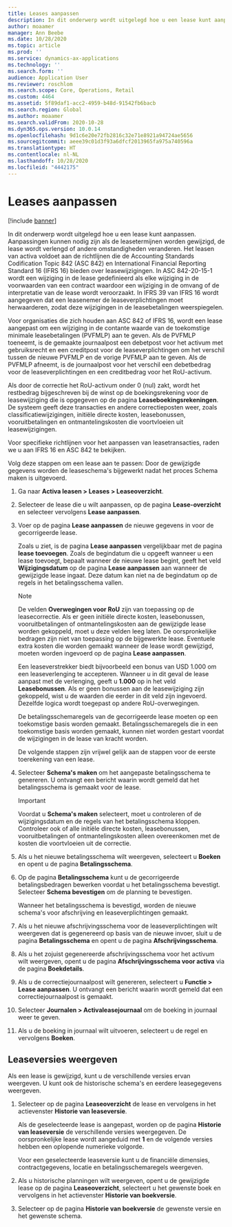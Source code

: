 ```yaml
---
title: Leases aanpassen
description: In dit onderwerp wordt uitgelegd hoe u een lease kunt aanpassen. Aanpassingen kunnen nodig zijn als de leasetermijnen worden gewijzigd, de lease wordt verlengd of andere omstandigheden veranderen.
author: moaamer
manager: Ann Beebe
ms.date: 10/28/2020
ms.topic: article
ms.prod: ''
ms.service: dynamics-ax-applications
ms.technology: ''
ms.search.form: ''
audience: Application User
ms.reviewer: roschlom
ms.search.scope: Core, Operations, Retail
ms.custom: 4464
ms.assetid: 5f89daf1-acc2-4959-b48d-91542fb6bacb
ms.search.region: Global
ms.author: moaamer
ms.search.validFrom: 2020-10-28
ms.dyn365.ops.version: 10.0.14
ms.openlocfilehash: 9d1c6e20e72fb2816c32e71e8921a94724ae5656
ms.sourcegitcommit: aeee39c01d3f93a6dfcf2013965fa975a740596a
ms.translationtype: HT
ms.contentlocale: nl-NL
ms.lasthandoff: 10/28/2020
ms.locfileid: "4442175"
---
```

# <a name="adjust-leases"></a>Leases aanpassen

[!include [banner](../includes/banner.md)]

In dit onderwerp wordt uitgelegd hoe u een lease kunt aanpassen. Aanpassingen kunnen nodig zijn als de leasetermijnen worden gewijzigd, de lease wordt verlengd of andere omstandigheden veranderen. Het leasen van activa voldoet aan de richtlijnen die de Accounting Standards Codification Topic 842 (ASC 842) en International Financial Reporting Standard 16 (IFRS 16) bieden over leasewijzigingen. In ASC 842-20-15-1 wordt een wijziging in de lease gedefinieerd als elke wijziging in de voorwaarden van een contract waardoor een wijziging in de omvang of de interpretatie van de lease wordt veroorzaakt. In IFRS 39 van IFRS 16 wordt aangegeven dat een leasenemer de leaseverplichtingen moet herwaarderen, zodat deze wijzigingen in de leasebetalingen weerspiegelen.

Voor organisaties die zich houden aan ASC 842 of IFRS 16, wordt een lease aangepast om een wijziging in de contante waarde van de toekomstige minimale leasebetalingen (PVFMLP) aan te geven. Als de PVFMLP toeneemt, is de gemaakte journaalpost een debetpost voor het activum met gebruiksrecht en een creditpost voor de leaseverplichtingen om het verschil tussen de nieuwe PVFMLP en de vorige PVFMLP aan te geven. Als de PVFMLP afneemt, is de journaalpost voor het verschil een debetbedrag voor de leaseverplichtingen en een creditbedrag voor het RoU-activum.

Als door de correctie het RoU-activum onder 0 (nul) zakt, wordt het restbedrag bijgeschreven bij de winst op de boekingsrekening voor de leasewijziging die is opgegeven op de pagina **Leaseboekingsrekeningen**. De systeem geeft deze transacties en andere correctieposten weer, zoals classificatiewijzigingen, initiële directe kosten, leasebonussen, vooruitbetalingen en ontmantelingskosten die voortvloeien uit leasewijzigingen.

Voor specifieke richtlijnen voor het aanpassen van leasetransacties, raden we u aan IFRS 16 en ASC 842 te bekijken.

Volg deze stappen om een lease aan te passen: Door de gewijzigde gegevens worden de leaseschema's bijgewerkt nadat het proces Schema maken is uitgevoerd.

1. Ga naar **Activa leasen \> Leases \> Leaseoverzicht**.
2. Selecteer de lease die u wilt aanpassen, op de pagina **Lease-overzicht** en selecteer vervolgens **Lease aanpassen**.
3. Voer op de pagina **Lease aanpassen** de nieuwe gegevens in voor de gecorrigeerde lease.

    Zoals u ziet, is de pagina **Lease aanpassen** vergelijkbaar met de pagina **lease toevoegen**. Zoals de begindatum die u opgeeft wanneer u een lease toevoegt, bepaalt wanneer de nieuwe lease begint, geeft het veld **Wijzigingsdatum** op de pagina **Lease aanpassen** aan wanneer de gewijzigde lease ingaat. Deze datum kan niet na de begindatum op de regels in het betalingsschema vallen.

    > [!NOTE]
    > De velden **Overwegingen voor RoU** zijn van toepassing op de leasecorrectie. Als er geen initiële directe kosten, leasebonussen, vooruitbetalingen of ontmantelingskosten aan de gewijzigde lease worden gekoppeld, moet u deze velden leeg laten. De oorspronkelijke bedragen zijn niet van toepassing op de bijgewerkte lease. Eventuele extra kosten die worden gemaakt wanneer de lease wordt gewijzigd, moeten worden ingevoerd op de pagina **Lease aanpassen**.
    > 
    > Een leaseverstrekker biedt bijvoorbeeld een bonus van USD 1.000 om een leaseverlenging te accepteren. Wanneer u in dit geval de lease aanpast met de verlenging, geeft u **1.000** op in het veld **Leasebonussen**. Als er geen bonussen aan de leasewijziging zijn gekoppeld, wist u de waarden die eerder in dit veld zijn ingevoerd. Dezelfde logica wordt toegepast op andere RoU-overwegingen.

    De betalingsschemaregels van de gecorrigeerde lease moeten op een toekomstige basis worden gemaakt. Betalingsschemaregels die in een toekomstige basis worden gemaakt, kunnen niet worden gestart voordat de wijzigingen in de lease van kracht worden.

    De volgende stappen zijn vrijwel gelijk aan de stappen voor de eerste toerekening van een lease.

4. Selecteer **Schema's maken** om het aangepaste betalingsschema te genereren. U ontvangt een bericht waarin wordt gemeld dat het betalingsschema is gemaakt voor de lease.

    > [!IMPORTANT]
    > Voordat u **Schema's maken** selecteert, moet u controleren of de wijzigingsdatum en de regels van het betalingsschema kloppen. Controleer ook of alle initiële directe kosten, leasebonussen, vooruitbetalingen of ontmantelingskosten alleen overeenkomen met de kosten die voortvloeien uit de correctie.

5. Als u het nieuwe betalingsschema wilt weergeven, selecteert u **Boeken** en opent u de pagina **Betalingsschema**.
6. Op de pagina **Betalingsschema** kunt u de gecorrigeerde betalingsbedragen bewerken voordat u het betalingsschema bevestigt. Selecteer **Schema bevestigen** om de planning te bevestigen.

    Wanneer het betalingsschema is bevestigd, worden de nieuwe schema's voor afschrijving en leaseverplichtingen gemaakt.

7. Als u het nieuwe afschrijvingsschema voor de leaseverplichtingen wilt weergeven dat is gegenereerd op basis van de nieuwe invoer, sluit u de pagina **Betalingsschema** en opent u de pagina **Afschrijvingsschema**.
8. Als u het zojuist gegenereerde afschrijvingsschema voor het activum wilt weergeven, opent u de pagina **Afschrijvingsschema voor activa** via de pagina **Boekdetails**.
9. Als u de correctiejournaalpost wilt genereren, selecteert u **Functie \> Lease aanpassen**. U ontvangt een bericht waarin wordt gemeld dat een correctiejournaalpost is gemaakt. 
10. Selecteer **Journalen \> Activaleasejournaal** om de boeking in journaal weer te geven.
11. Als u de boeking in journaal wilt uitvoeren, selecteert u de regel en vervolgens **Boeken**.

## <a name="view-lease-versions"></a>Leaseversies weergeven

Als een lease is gewijzigd, kunt u de verschillende versies ervan weergeven. U kunt ook de historische schema's en eerdere leasegegevens weergeven.

1. Selecteer op de pagina **Leaseoverzicht** de lease en vervolgens in het actievenster **Historie van leaseversie**.

    Als de geselecteerde lease is aangepast, worden op de pagina **Historie van leaseversie** de verschillende versies weergegeven. De oorspronkelijke lease wordt aangeduid met **1** en de volgende versies hebben een oplopende numerieke volgorde.

    Voor een geselecteerde leaseversie kunt u de financiële dimensies, contractgegevens, locatie en betalingsschemaregels weergeven.

2. Als u historische planningen wilt weergeven, opent u de gewijzigde lease op de pagina **Leaseoverzicht**, selecteert u het gewenste boek en vervolgens in het actievenster **Historie van boekversie**.
3. Selecteer op de pagina **Historie van boekversie** de gewenste versie en het gewenste schema.
